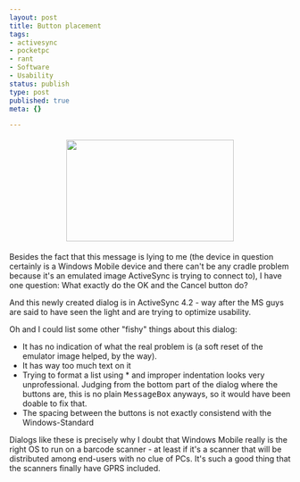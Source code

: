 ```yaml
---
layout: post
title: Button placement
tags:
- activesync
- pocketpc
- rant
- Software
- Usability
status: publish
type: post
published: true
meta: {}

---
```

<center><a href="http://www.gnegg.ch/uploads/activesync.png"><img width='300' height='182' style="border: 0px; padding: 5px;" src="http://www.gnegg.ch/uploads/activesync_thumb.png" alt="" /></a></center>
<p>Besides the fact that this message is lying to me (the device in question certainly is a Windows Mobile device and there can't be any cradle problem because it's an emulated image ActiveSync is trying to connect to), I have one question: What exactly do the OK and the Cancel button do?</p>
<p>And this newly created dialog is in ActiveSync 4.2 - way after the MS guys are said to have seen the light and are trying to optimize usability.</p>
<p>Oh and I could list some other "fishy" things about this dialog:</p>
<ul>
 <li>It has no indication of what the real problem is (a soft reset of the emulator image helped, by the way).</li>
 <li>It has way too much text on it</li>
 <li>Trying to format a list using * and improper indentation looks very unprofessional. Judging from the bottom part of the dialog where the buttons are, this is no plain <tt>MessageBox</tt> anyways, so it would have been doable to fix that.</li>
  <li>The spacing between the buttons is not exactly consistend with the Windows-Standard</li>
</ul>
<p>Dialogs like these is precisely why I doubt that Windows Mobile really is the right OS to run on a barcode scanner - at least if it's a scanner that will be distributed among end-users with no clue of PCs. It's such a good thing that the scanners finally have GPRS included.</p>
